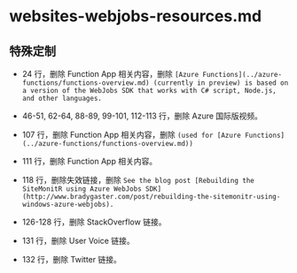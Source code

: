 # websites-webjobs-resources.md

## 特殊定制

* 24 行，删除 Function App 相关内容，删除 `[Azure Functions](../azure-functions/functions-overview.md) (currently in preview) is based on a version of the WebJobs SDK that works with C# script, Node.js, and other languages.`

* 46-51, 62-64, 88-89, 99-101, 112-113 行，删除 Azure 国际版视频。

* 107 行，删除 Function App 相关内容，删除 `(used for [Azure Functions](../azure-functions/functions-overview.md))`

* 111 行，删除 Function App 相关内容。

* 118 行，删除失效链接，删除 `See the blog post [Rebuilding the SiteMonitR using Azure WebJobs SDK](http://www.bradygaster.com/post/rebuilding-the-sitemonitr-using-windows-azure-webjobs).`

* 126-128 行，删除 StackOverflow 链接。

* 131 行，删除 User Voice 链接。

* 132 行，删除 Twitter 链接。
